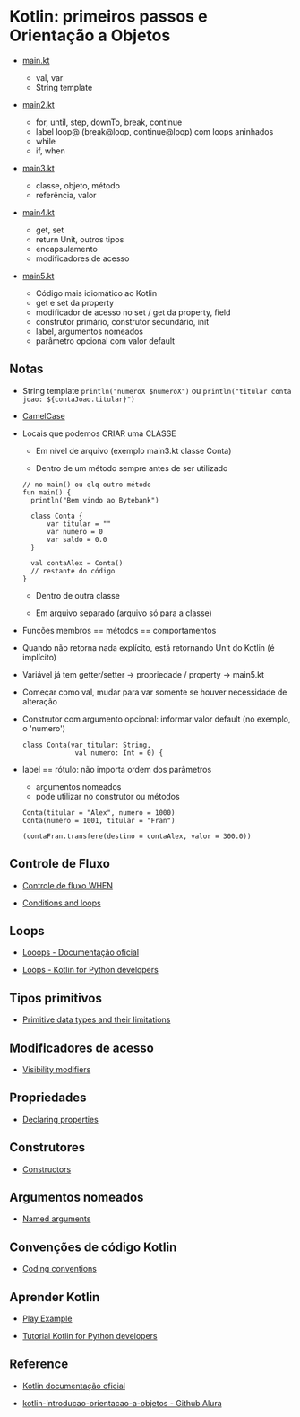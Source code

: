 # Kotlin: primeiros passos e Orientação a Objetos

  - [main.kt](src/main/kotlin/main.kt)
    - val, var
    - String template
      
  - [main2.kt](src/main/kotlin/main2.kt)
    - for, until, step, downTo, break, continue
    - label loop@ (break@loop, continue@loop) com loops aninhados
    - while
    - if, when
    
  - [main3.kt](src/main/kotlin/main3.kt)
    - classe, objeto, método
    - referência, valor
    
  - [main4.kt](src/main/kotlin/main4.kt)
    - get, set
    - return Unit, outros tipos
    - encapsulamento
    - modificadores de acesso

  - [main5.kt](src/main/kotlin/main5.kt)
    - Código mais idiomático ao Kotlin
    - get e set da property
    - modificador de acesso no set / get da property, field      
    - construtor primário, construtor secundário, init
    - label, argumentos nomeados
    - parâmetro opcional com valor default
    
## Notas

  - String template ```println("numeroX $numeroX")``` ou ```println("titular conta joao: ${contaJoao.titular}")```

  - [CamelCase](https://pt.wikipedia.org/wiki/CamelCase)

  - Locais que podemos CRIAR uma CLASSE

    - Em nível de arquivo (exemplo main3.kt classe Conta)

    - Dentro de um método sempre antes de ser utilizado
    ```
    // no main() ou qlq outro método
    fun main() {
      println("Bem vindo ao Bytebank")
  
      class Conta {
          var titular = ""
          var numero = 0
          var saldo = 0.0
      }
  
      val contaAlex = Conta()
      // restante do código
    }
    ```
    - Dentro de outra classe

    - Em arquivo separado (arquivo só para a classe)

  - Funções membros == métodos == comportamentos

  - Quando não retorna nada explícito, está retornando Unit do Kotlin (é implícito)

  - Variável já tem getter/setter -> propriedade / property -> main5.kt

  - Começar como val, mudar para var somente se houver necessidade de alteração

  - Construtor com argumento opcional: informar valor default (no exemplo, o 'numero')
    ```
    class Conta(var titular: String,
                 val numero: Int = 0) {
    ```

  - label == rótulo: não importa ordem dos parâmetros
    - argumentos nomeados
    - pode utilizar no construtor ou métodos

    ```
    Conta(titular = "Alex", numero = 1000)
    Conta(numero = 1001, titular = "Fran")
  
    (contaFran.transfere(destino = contaAlex, valor = 300.0))
    ```

## Controle de Fluxo

  - [Controle de fluxo WHEN](https://kotlinlang.org/docs/control-flow.html#when-expression)

  - [Conditions and loops](https://kotlinlang.org/docs/control-flow.html)

## Loops

  - [Looops - Documentação oficial](https://kotlinlang.org/docs/control-flow.html#for-loops)
    
  - [Loops - Kotlin for Python developers](https://khan.github.io/kotlin-for-python-developers/#loops)

## Tipos primitivos

  - [Primitive data types and their limitations](https://khan.github.io/kotlin-for-python-developers/#primitive-data-types-and-their-limitations)

## Modificadores de acesso

  - [Visibility modifiers](https://kotlinlang.org/docs/visibility-modifiers.html)

## Propriedades 

  - [Declaring properties](https://kotlinlang.org/docs/properties.html#declaring-properties)

## Construtores

  - [Constructors](https://kotlinlang.org/docs/classes.html#constructors)

## Argumentos nomeados

  - [Named arguments](https://kotlinlang.org/docs/functions.html#named-arguments)

## Convenções de código Kotlin

  - [Coding conventions](https://kotlinlang.org/docs/coding-conventions.html)

## Aprender Kotlin

  - [Play Example](https://play.kotlinlang.org/byExample/overview)

  - [Tutorial Kotlin for Python developers](https://khan.github.io/kotlin-for-python-developers/)

## Reference

  - [Kotlin documentação oficial](https://kotlinlang.org/docs/home.html)

  - [kotlin-introducao-orientacao-a-objetos - Github Alura](https://github.com/alura-cursos/kotlin-introducao-orientacao-a-objetos)